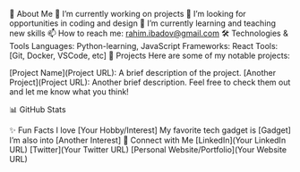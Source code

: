 🚀 About Me
🌟 I’m currently working on projects
💼 I’m looking for opportunities in coding and design 
🌱 I’m currently learning and teaching new skills
📫 How to reach me: rahim.ibadov@gmail.com
🛠️ Technologies & Tools
Languages: Python-learning, JavaScript
Frameworks: React
Tools: [Git, Docker, VSCode, etc]
📂 Projects
Here are some of my notable projects:

[Project Name](Project URL): A brief description of the project.
[Another Project](Project URL): Another brief description.
Feel free to check them out and let me know what you think!

📊 GitHub Stats

✨ Fun Facts
I love [Your Hobby/Interest]
My favorite tech gadget is [Gadget]
I’m also into [Another Interest]
💌 Connect with Me
[LinkedIn](Your LinkedIn URL)
[Twitter](Your Twitter URL)
[Personal Website/Portfolio](Your Website URL)


